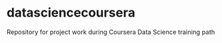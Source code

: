 datasciencecoursera
===================

Repository for project work during Coursera Data Science training path
